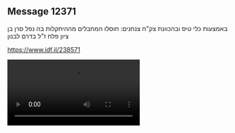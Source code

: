 ## Message 12371

באמצעות כלי טיס ובהכוונת צק"ח צנחנים:
חוסלו המחבלים מההיתקלות בה נפל סרן בן ציון פלח ז"ל בדרם לבנון

https://www.idf.il/238571

![Video](https://data.iron-swords.co.il/2024/October/09/12371/12371_media.mp4)
